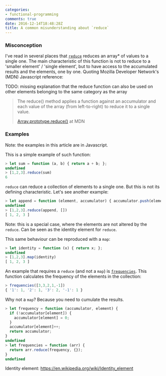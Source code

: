 ```yaml
---
categories:
- functional-programming
comments: true
date: 2016-12-14T18:48:28Z
title: A common misunderstanding about `reduce`
---
```


### Misconception

I've read in several places that [`reduce`][mdn-reduce] reduces an array\* of values to a single one. The main characteristic of this function is not to reduce to a 'smaller element' / 'single element', but to have access to the accumulated results and the elements, one by one. Quoting Mozilla Developer Network's (MDN) Javascript reference:

TODO: missing explanation that the reduce function can also be used on other elements belonging to the same category as the array

> The reduce() method applies a function against an accumulator and each value of the array (from left-to-right) to reduce it to a single value.
>
> [Array.prototype.reduce()][mdn-reduce] at MDN

### Examples

Note: the examples in this article are in Javascript.

This is a simple example of such function:

```javascript
> let sum = function (a, b) { return a + b; };
undefined
> [1,2,3].reduce(sum)
6
```

`reduce` can reduce a collection of elements to a single one. But this is not its defining characteristic. Let's see another example:

```javascript
> let append = function (element, accumulator) { accumulator.push(element); return accumulator };
undefined
> [1,2,3].reduce(append, [])
[ 1, 2, 3 ]
```

Note: this is a special case, where the elements are not altered by the `reduce`. Can be seen as the identity element for `reduce`.

This same behaviour can be reproduced with a `map`:

```javascript
> let identity = function (x) { return x; };
undefined
> [1,2,3].map(identity)
[ 1, 2, 3 ]
```

An example that requires a `reduce` (and not a `map`) is [`frequencies`][cljdoc-frequencies]. This function calculates the frequency of the elements in the collection:

```javascript
> frequencies([3,3,2,1,-1])
{ '1': 1, '2': 1, '3': 2, '-1': 1 }
```

Why not a `map`? Because you need to cumulate the results.

```javascript
> let frequency = function (accumulator, element) { 
  if (!accumulator[element]) {
    accumulator[element] = 0;
  } 
  accumulator[element]++;
  return accumulator; 
} 
undefined
> let frequencies = function (arr) {
  return arr.reduce(frequency, {});
}
undefined
```

[mdn-reduce]: https://developer.mozilla.org/en/docs/Web/JavaScript/Reference/Global_Objects/Array/reduce
[cljdoc-frequencies]: https://clojuredocs.org/clojure.core/frequencies

Identity element: https://en.wikipedia.org/wiki/Identity_element


